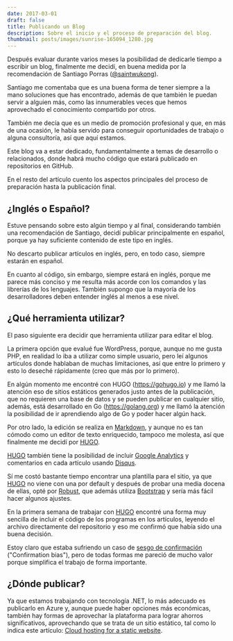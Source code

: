 ```yaml
---
date: 2017-03-01
draft: false
title: Publicando un Blog
description: Sobre el inicio y el proceso de preparación del blog.
thumbnail: posts/images/sunrise-165094_1280.jpg
---
```


Después evaluar durante varios meses la posibilidad de dedicarle tiempo a escribir un blog, finalmente me decidí, en buena medida por la recomendación de Santiago Porras ([@saintwukong](https://twitter.com/saintwukong)).

Santiago me comentaba que es una buena forma de tener siempre a la mano soluciones que has encontrado, además de que también le puedan servir a alguien más, como las innumerables veces que hemos aprovechado el conocimiento compartido por otros.

También me decía que es un medio de promoción profesional y que, en más de una ocasión, le había servido para conseguir oportunidades de trabajo o alguna consultoría, así que aquí estamos.

Este blog va a estar dedicado, fundamentalmente a temas de desarrollo o relacionados, donde habrá mucho código que estará publicado en repositorios en GitHub.

En el resto del artículo cuento los aspectos principales del proceso de preparación hasta la publicación final.

## ¿Inglés o Español?

Estuve pensando sobre esto algún tiempo y al final, considerando también una recomendación de Santiago, decidí publicar principalmente en español, porque ya hay suficiente contenido de este tipo en inglés. 

No descarto publicar artículos en inglés, pero, en todo caso, siempre estarán en español.

En cuanto al código, sin embargo, siempre estará en inglés, porque me parece más conciso y me resulta más acorde con los comandos y las librerías de los lenguajes. También supongo que la mayoría de los desarrolladores deben entender inglés al menos a ese nivel.

## ¿Qué herramienta utilizar?

El paso siguiente era decidir que herramienta utilizar para editar el blog.

La primera opción que evalué fue WordPress, porque, aunque no me gusta PHP, en realidad lo iba a utilizar como simple usuario, pero leí algunos artículos donde hablaban de muchas limitaciones, así que entre lo primero y esto lo deseché rápidamente (creo que más por lo primero).

En algún momento me encontré con HUGO (https://gohugo.io) y me llamó la atención eso de sitios estáticos generados justo antes de la publicación, que no requieren una base de datos y se pueden publicar en cualquier sitio, además, está desarrollado en Go (https://golang.org) y me llamó la atención la posibilidad de ir aprendiendo algo de Go y poder hacer algún hack.

Por otro lado, la edición se realiza en [Markdown](https://en.wikipedia.org/wiki/Markdown), y aunque no es tan cómodo como un editor de texto enriquecido, tampoco me molesta, así que finalmente me decidí por [HUGO](https://gohugo.io).

[HUGO](https://gohugo.io) también tiene la posibilidad de incluir [Google Analytics](https://analytics.google.com) y comentarios en cada artículo usando [Disqus](https://disqus.com/).

Sí me costó bastante tiempo encontrar una plantilla para el sitio, ya que [HUGO](https://gohugo.io) no viene con una por default y después de probar una media docena de ellas, opté por [Robust](http://themes.gohugo.io/robust), que además utiliza [Bootstrap](http://getbootstrap.com) y sería más fácil hacer algunos ajustes.

En la primera semana de trabajar con [HUGO](https://gohugo.io) encontré una forma muy sencilla de incluir el código de los programas en los artículos, leyendo el archivo directamente del repositorio y eso me confirmó que había sido una buena decisión.

Estoy claro que estaba sufriendo un caso de [sesgo de confirmación](https://es.wikipedia.org/wiki/Sesgo_de_confirmaci%C3%B3n) ("Confirmation bias"), pero de todas formas me pareció de mucho valor porque simplifica el trabajo de forma importante.

## ¿Dónde publicar?

Ya que estamos trabajando con tecnología .NET, lo más adecuado es publicarlo en Azure y, aunque puede haber opciones más económicas, también hay formas de aprovechar la plataforma para lograr ahorros significativos, aprovechando que se trata de un sitio estático, tal como lo indica este artículo: [Cloud hosting for a static website](https://www.microsoft.com/middleeast/azureboxes/cloud-hosting-for-a-static-website.aspx).
